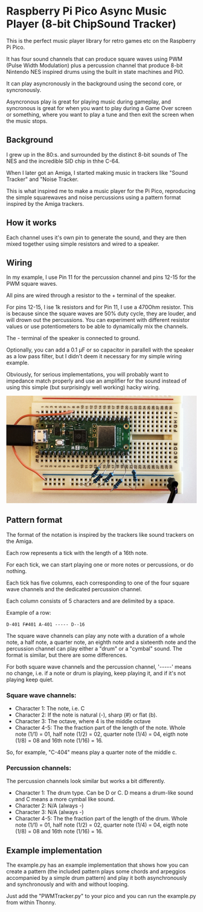 # Raspberry Pi Pico Async Music Player (8-bit ChipSound Tracker)

This is the perfect music player library for retro games etc on the Raspberry Pi Pico.

It has four sound channels that can produce square waves using PWM (Pulse Width Modulation) plus a percussion channel that produce 8-bit Nintendo NES inspired drums using the built in state machines and PIO.

It can play asyncronously in the background using the second core, or syncronously.

Asyncronous play is great for playing music during gameplay, and syncronous is great for when you want to play during a Game Over screen or something, where you want to play a tune and then exit the screen when the music stops.

## Background
I grew up in the 80:s. and surrounded by the distinct 8-bit sounds of The NES and the incredible SID chip in thhe C-64.

When I later got an Amiga, I started making music in trackers like "Sound Tracker" and "Noise Tracker.

This is what inspired me to make a music player for the Pi Pico, reproducing the simple squarewaves and noise percussions using a pattern format inspired by the Amiga trackers.

## How it works
Each channel uses it's own pin to generate the sound, and they are then mixed together using simple resistors and wired to a speaker.

## Wiring
In my example, I use Pin 11 for the percussion channel and pins 12-15 for the PWM square waves.

All pins are wired through a resistor to the + terminal of the speaker.

For pins 12-15, I ise 1k resistors and for Pin 11, I use a 470Ohm resistor. This is because since the square waves are 50% duty cycle, they are louder, and will drown out the percussions. You can experiment with different resistor values or use potentiometers to be able to dynamically mix the channels.

The - terminal of the speaker is connected to ground.

Optionally, you can add a 0.1 µF or so capacitor in parallell with the speaker as a low pass filter, but I didn't deem it necessary for my simple wiring example.

Obviously, for serious implementations, you will probably want to impedance match properly and use an amplifier for the sound instead of using this simple (but surprisingly well working) hacky wiring.

![My Photo](breadboard_wiring.jpeg)

## Pattern format
The format of the notation is inspired by the trackers like sound trackers on the Amiga.

Each row represents a tick with the length of a 16th note.

For each tick, we can start playing one or more notes or percussions, or do nothing.

Each tick has five columns, each corresponding to one of the four square wave channels and the dedicated percussion channel.

Each column consists of 5 characters and are delimited by a space.

Example of a row:
```
D-401 F#401 A-401 ----- D--16
```
The square wave channels can play any note with a duration of a whole note, a half note, a quarter note, an eighth note and a sixteenth note and the percussion channel can play either a "drum" or a "cymbal" sound. The format is similar, but there are some differences.

For both square wave channels and the percussion channel, '-----' means no change, i.e. if a note or drum is playing, keep playing it, and if it's not playing keep quiet.

### Square wave channels:

- Character 1: The note, i.e. C
- Character 2: If the note is natural (-), sharp (#) or flat (b).
- Character 3: The octave, where 4 is the middle octave
- Character 4-5: The the fraction part of the length of the note. Whole note (1/1) = 01, half note (1/2) = 02, quarter note (1/4) = 04, eigth note (1/8) = 08 and 16th note (1/16) = 16.

So, for example, "C-404" means play a quarter note of the middle c.

### Percussion channels:
The percussion channels look similar but works a bit differently.

- Character 1: The drum type. Can be D or C. D means a drum-like sound and C means a more cymbal like sound.
- Character 2: N/A (always -)
- Character 3: N/A (always -)
- Character 4-5: The the fraction part of the length of the drum. Whole note (1/1) = 01, half note (1/2) = 02, quarter note (1/4) = 04, eigth note (1/8) = 08 and 16th note (1/16) = 16.

## Example implementation
The example.py has an example implementation that shows how you can create a pattern (the included pattern plays some chords and arpeggios accompanied by a simple drum pattern) and play it both asynchronously and synchronously and with and without looping.

Just add the "PWMTracker.py" to your pico and you can run the example.py from within Thonny.
